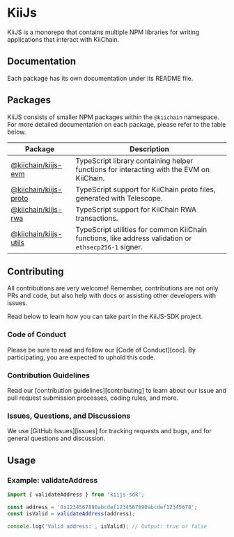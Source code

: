 # KiiJs

KiiJS is a monorepo that contains multiple NPM libraries for writing applications that interact with KiiChain.

## Documentation

Each package has its own documentation under its README file.

## Packages

KiiJS consists of smaller NPM packages within the `@kiichain` namespace. For more detailed documentation on each package, please refer to the table below.

| Package                                        | Description                                                                                                    |
|-----------------------------------------------|----------------------------------------------------------------------------------------------------------------|
| [@kiichain/kiijs-evm](packages/evm)           | TypeScript library containing helper functions for interacting with the EVM on KiiChain.                      |
| [@kiichain/kiijs-proto](packages/proto)       | TypeScript support for KiiChain proto files, generated with Telescope.                                        |
| [@kiichain/kiijs-rwa](packages/rwa)           | TypeScript support for KiiChain RWA transactions.                                                             |
| [@kiichain/kiijs-utils](packages/utils)       | TypeScript utilities for common KiiChain functions, like address validation or `ethsecp256-1` signer.         |

## Contributing

All contributions are very welcome! Remember, contributions are not only PRs and code, but also help with docs or assisting other developers with issues.

Read below to learn how you can take part in the KiiJS-SDK project.

### Code of Conduct

Please be sure to read and follow our [Code of Conduct][coc]. By participating, you are expected to uphold this code.

### Contribution Guidelines

Read our [contribution guidelines][contributing] to learn about our issue and pull request submission processes, coding rules, and more.

### Issues, Questions, and Discussions

We use [GitHub Issues][issues] for tracking requests and bugs, and for general questions and discussion.

## Usage

### Example: validateAddress

```ts
import { validateAddress } from 'kiijs-sdk';

const address = '0x1234567890abcdef1234567890abcdef12345678';
const isValid = validateAddress(address);

console.log('Valid address:', isValid); // Output: true or false
